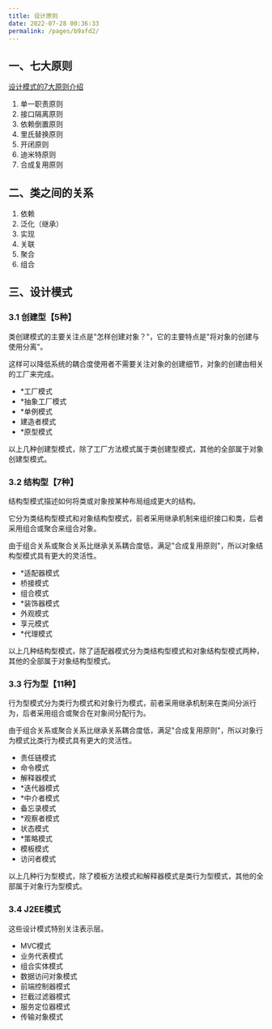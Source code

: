 ```yaml
---
title: 设计原则
date: 2022-07-28 00:36:33
permalink: /pages/b9afd2/
---
```



## 一、七大原则
[设计模式的7大原则介绍](https://www.cnblogs.com/coder306/p/13087594.html)

1. 单一职责原则 
2. 接口隔离原则 
3. 依赖倒置原则 
4. 里氏替换原则 
5. 开闭原则 
6. 迪米特原则 
7. 合成复用原则


## 二、类之间的关系
1. 依赖 
2. 泛化（继承） 
3. 实现 
4. 关联 
5. 聚合 
6. 组合


## 三、设计模式
### 3.1 创建型【5种】
类创建模式的主要关注点是"怎样创建对象？"，它的主要特点是"将对象的创建与使用分离"。

这样可以降低系统的耦合度使用者不需要关注对象的创建细节，对象的创建由相关的工厂来完成。

- *工厂模式
- *抽象工厂模式
- *单例模式 
- 建造者模式
- *原型模式

以上几种创建型模式，除了工厂方法模式属于类创建型模式，其他的全部属于对象创建型模式。


### 3.2 结构型【7种】
结构型模式描述如何将类或对象按某种布局组成更大的结构。

它分为类结构型模式和对象结构型模式，前者采用继承机制来组织接口和类，后者采用组合或聚合来组合对象。

由于组合关系或聚合关系比继承关系耦合度低，满足"合成复用原则"，所以对象结构型模式具有更大的灵活性。

- *适配器模式 
- 桥接模式 
- 组合模式
- *装饰器模式 
- 外观模式 
- 享元模式
- *代理模式

以上几种结构型模式，除了适配器模式分为类结构型模式和对象结构型模式两种，其他的全部属于对象结构型模式。


### 3.3 行为型【11种】
行为型模式分为类行为模式和对象行为模式，前者采用继承机制来在类间分派行为，后者采用组合或聚合在对象间分配行为。

由于组合关系或聚合关系比继承关系耦合度低，满足"合成复用原则"，所以对象行为模式比类行为模式具有更大的灵活性。

- 责任链模式 
- 命令模式 
- 解释器模式
- *迭代器模式
- *中介者模式 
- 备忘录模式
- *观察者模式 
- 状态模式
- *策略模式 
- 模板模式 
- 访问者模式

以上几种行为型模式，除了模板方法模式和解释器模式是类行为型模式，其他的全部属于对象行为型模式。


### 3.4 J2EE模式
这些设计模式特别关注表示层。

- MVC模式 
- 业务代表模式 
- 组合实体模式 
- 数据访问对象模式 
- 前端控制器模式 
- 拦截过滤器模式 
- 服务定位器模式 
- 传输对象模式
